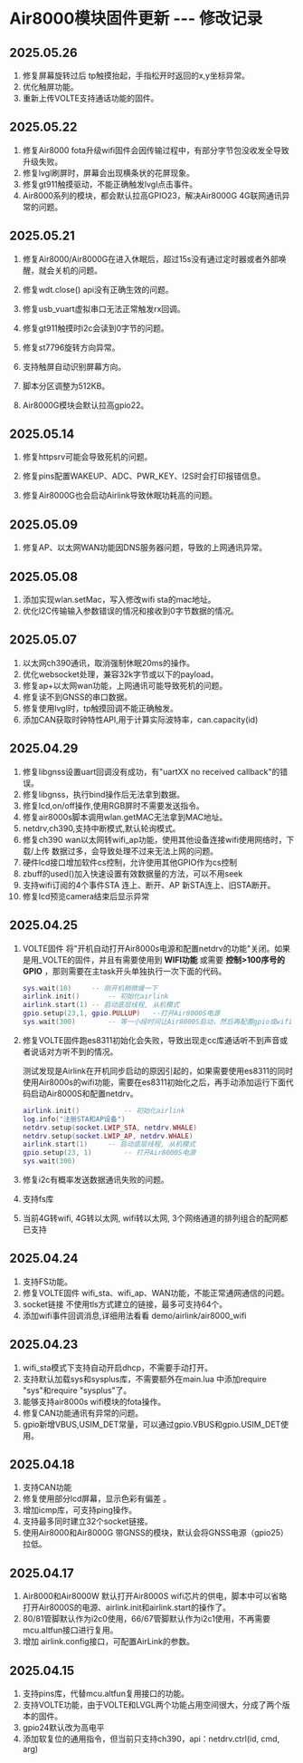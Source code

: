 # Air8000模块固件更新 --- 修改记录

## 2025.05.26

1. 修复屏幕旋转过后 tp触摸抬起，手指松开时返回的x,y坐标异常。
2. 优化触屏功能。
3. 重新上传VOLTE支持通话功能的固件。



## 2025.05.22

1. 修复Air8000 fota升级wifi固件会因传输过程中，有部分字节包没收发全导致升级失败。
2. 修复lvgl刷屏时，屏幕会出现横条状的花屏现象。
3. 修复gt911触摸驱动，不能正确触发lvgl点击事件。
4. Air8000系列的模块，都会默认拉高GPIO23，解决Air8000G 4G联网通讯异常的问题。



## 2025.05.21

1. 修复Air8000/Air8000G在进入休眠后，超过15s没有通过定时器或者外部唤醒，就会关机的问题。

2. 修复wdt.close() api没有正确生效的问题。
3. 修复usb_vuart虚拟串口无法正常触发rx回调。
4. 修复gt911触摸时i2c会读到0字节的问题。
5. 修复st7796旋转方向异常。
6. 支持触屏自动识别屏幕方向。
7. 脚本分区调整为512KB。
8. Air8000G模块会默认拉高gpio22。



## 2025.05.14

1. 修复httpsrv可能会导致死机的问题。

2. 修复pins配置WAKEUP、ADC、PWR_KEY、I2S时会打印报错信息。
3. 修复Air8000G也会启动Airlink导致休眠功耗高的问题。



## 2025.05.09

1. 修复AP、以太网WAN功能因DNS服务器问题，导致的上网通讯异常。



## 2025.05.08

1. 添加实现wlan.setMac，写入修改wifi sta的mac地址。
2. 优化I2C传输输入参数错误的情况和接收到0字节数据的情况。



## 2025.05.07

1. 以太网ch390通讯，取消强制休眠20ms的操作。
2. 优化websocket处理，兼容32k字节或以下的payload。
3. 修复ap+以太网wan功能，上网通讯可能导致死机的问题。
4. 修复读不到GNSS的串口数据。
5. 修复使用lvgl时，tp触摸回调不能正确触发。
6. 添加CAN获取时钟特性API,用于计算实际波特率，can.capacity(id)



## 2025.04.29

1. 修复libgnss设置uart回调没有成功，有"uartXX no received callback"的错误。
2. 修复libgnss，执行bind操作后无法拿到数据。
3. 修复lcd,on/off操作,使用RGB屏时不需要发送指令。
4. 修复air8000s脚本调用wlan.getMAC无法拿到MAC地址。
5. netdrv,ch390,支持中断模式,默认轮询模式。
6. 修复ch390 wan以太网转wifi_ap功能，使用其他设备连接wifi使用网络时，下载/上传 数据过多，会导致处理不过来无法上网的问题。
7. 硬件lcd接口增加软件cs控制，允许使用其他GPIO作为cs控制
8. zbuff的used()加入快速设置有效数据量的方法，可以不用seek
9. 支持wifi订阅的4个事件STA 连上、断开、AP 新STA连上、旧STA断开。
10. 修复lcd预览camera结束后显示异常



## 2025.04.25

1. VOLTE固件 将"开机自动打开Air8000s电源和配置netdrv的功能"关闭。如果是用_VOLTE的固件，并且有需要使用到 **WIFI功能** 或需要 **控制>100序号的GPIO** ，那则需要在主task开头单独执行一次下面的代码。

   ~~~lua
   sys.wait(10)		-- 刚开机稍微缓一下
   airlink.init()		-- 初始化airlink
   airlink.start(1)	-- 启动底层线程, 从机模式
   gpio.setup(23,1, gpio.PULLUP)   --打开Air8000S电源
   sys.wait(300)		-- 等一小段时间让Air8000S启动，然后再配置gpio或wifi
   ~~~

2. 修复VOLTE固件跑es8311初始化会失败，导致出现走cc库通话听不到声音或者说话对方听不到的情况。

   测试发现是Airlink在开机同步启动的原因引起的，如果需要使用es8311的同时 使用Air8000s的wifi功能，需要在es8311初始化之后，再手动添加运行下面代码启动Air8000S和配置netdrv。

   ~~~lua
   airlink.init()			-- 初始化airlink
   log.info("注册STA和AP设备")
   netdrv.setup(socket.LWIP_STA, netdrv.WHALE)
   netdrv.setup(socket.LWIP_AP, netdrv.WHALE)
   airlink.start(1)	 	-- 启动底层线程, 从机模式
   gpio.setup(23, 1) 		-- 打开Air8000S电源
   sys.wait(300)
   ~~~
   
3. 修复i2c有概率发送数据通讯失败的问题。

4. 支持fs库

5. 当前4G转wifi, 4G转以太网, wifi转以太网, 3个网络通道的排列组合的配网都已支持



## 2025.04.24

1. 支持FS功能。
2. 修复VOLTE固件 wifi_sta、wifi_ap、WAN功能，不能正常通网通信的问题。
3. socket链接 不使用tls方式建立的链接，最多可支持64个。
4. 添加wifi事件回调消息,详细用法看看 demo/airlink/air8000_wifi



## 2025.04.23 

1. wifi_sta模式下支持自动开启dhcp，不需要手动打开。
2. 支持默认加载sys和sysplus库，不需要额外在main.lua 中添加require "sys"和require "sysplus"了。
3. 能够支持air8000s wifi模块的fota操作。
4. 修复CAN功能通讯有异常的问题。
5. gpio新增VBUS,USIM_DET常量，可以通过gpio.VBUS和gpio.USIM_DET使用。



## 2025.04.18 

1. 支持CAN功能 
2. 修复使用部分lcd屏幕，显示色彩有偏差 。
3. 增加icmp库，可支持ping操作。
4. 支持最多同时建立32个socket链接。
5. 使用Air8000和Air8000G 带GNSS的模块，默认会将GNSS电源（gpio25）拉低。



## 2025.04.17

1. Air8000和Air8000W 默认打开Air8000S wifi芯片的供电，脚本中可以省略打开Air8000S的电源、airlink.init和airlink.start的操作了。
2. 80/81管脚默认作为i2c0使用，66/67管脚默认作为i2c1使用，不再需要mcu.altfun接口进行复用。
3. 增加 airlink.config接口，可配置AirLink的参数。



## 2025.04.15

1. 支持pins库，代替mcu.altfun复用接口的功能。
2. 支持VOLTE功能，由于VOLTE和LVGL两个功能占用空间很大，分成了两个版本的固件。
3. gpio24默认改为高电平
4. 添加软复位的通用指令，但当前只支持ch390，api：netdrv.ctrl(id, cmd, arg)